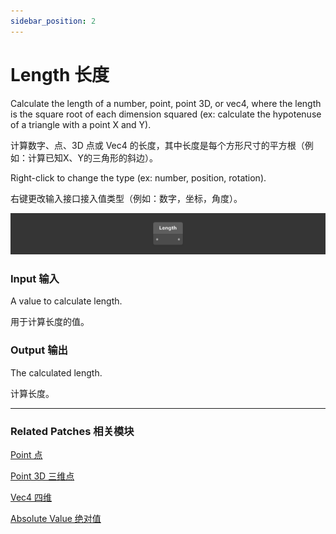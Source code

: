 ```yaml
---
sidebar_position: 2
---
```


# Length 长度

Calculate the length of a number, point, point 3D, or vec4, where the length is the square root of each dimension squared (ex: calculate the hypotenuse of a triangle with a point X and Y).

计算数字、点、3D 点或 Vec4 的长度，其中长度是每个方形尺寸的平方根（例如：计算已知X、Y的三角形的斜边）。

Right-click to change the type (ex: number, position, rotation).

右键更改输入接口接入值类型（例如：数字，坐标，角度）。

![Image](./../../../static/img/docs/Math/length.png)

### Input 输入

A value to calculate length.

用于计算长度的值。

### Output 输出

The calculated length.

计算长度。

------

### Related Patches 相关模块

[Point 点](./../Utility/Point.md)

[Point 3D 三维点](./../Utility/Point%203D.md)

[Vec4 四维](./../Utility/Vec4.md)

[Absolute Value 绝对值](./Absolute%20Value.md)
